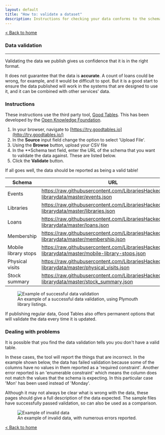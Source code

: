 ```yaml
---
layout: default
title: "How to: validate a dataset"
description: Instructions for checking your data conforms to the schema
---
```


[&lt; Back to home](./)

### Data validation

---

Validating the data we publish gives us confidence that it is in the right format.

It does not guarantee that the data is **accurate**. A count of loans could be wrong, for example, and it would be difficult to spot. But it is a good start to ensure the data published will work in the systems that are designed to use it, and it can be combined with other services' data.

### Instructions

These instructions use the third party tool, [Good Tables](https://goodtables.io). This has been developed by the [Open Knowledge Foundation](https://okfn.org/).

1. In your browser, navigate to [https://try.goodtables.io](http://try.goodtables.io/)
2. In the **Source** input field change the option to select 'Upload File'.
3. Using the **Browse** button, upload your CSV file
4. In the **Schema text field, enter the URL of the schema that you want to validate the data against. These are listed below.
5. Click the **Validate** button.

If all goes well, the data should be reported as being a valid table!

| Schema | URL |
| ------ | --- |
| Events | https://raw.githubusercontent.com/LibrariesHacked/schema-librarydata/master/events.json |
| Libraries | https://raw.githubusercontent.com/LibrariesHacked/schema-librarydata/master/libraries.json |
| Loans | https://raw.githubusercontent.com/LibrariesHacked/schema-librarydata/master/loans.json |
| Membership | https://raw.githubusercontent.com/LibrariesHacked/schema-librarydata/master/membership.json |
| Mobile library stops | https://raw.githubusercontent.com/LibrariesHacked/schema-librarydata/master/mobile-library-stops.json |
| Physical visits | https://raw.githubusercontent.com/LibrariesHacked/schema-librarydata/master/physical_visits.json |
| Stock summary | https://raw.githubusercontent.com/LibrariesHacked/schema-librarydata/master/stock_summary.json |

<figure>
    <img src="{{site.url}}/images/how-to-validate-a-dataset-valid.png" alt="Example of successful data validation"/>
    <figcaption>An example of a successful data validation, using Plymouth library listings.</figcaption>
</figure>

If publishing regular data, Good Tables also offers permanent options that will validate the data every time it is updated.

### Dealing with problems

It is possible that you find the data validation tells you you don't have a valid table.

In these cases, the tool will report the things that are incorrect. In the example shown below, the data has failed validation because some of the columns have no values in them reported as a 'required constraint'. Another error reported is an 'enumerable constraint' which means the column does not match the values that the schema is expecting. In this particular case 'Mon' has been used instead of 'Monday'.

Although it may not always be clear what is wrong with the data, these pages should give a full description of the data expected. The sample files have successfully passed validation, so can also be used as a comparison.

<figure>
    <img src="{{site.url}}/images/how-to-validate-a-dataset-invalid.png" alt="Example of invalid data"/>
    <figcaption>An example of invalid data, with numerous errors reported.</figcaption>
</figure>

[&lt; Back to home](./)